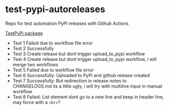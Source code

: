 # test-pypi-autoreleases
Repo for test automation PyPI releases with Github Actions

[TestPyPi package](https://test.pypi.org/project/testing-pypi-autorelease/)

* Test 1 Failed due to workflow file error
* Test 2 Successfully
* Test 3 Create release but dont trigger upload_to_pypi workflow
* Test 4 Create release but dont trigger upload_to_pypi workflow, i will merge two workflows
* Test 5 Failed due to workflow file error
* Test 6 Successfully: Uploaded to PyPi and github release created
* Test 7 Successfully: But redirection in release notes to CHANGELOGS.md its a little ugly, i will try with multiline input in manual workflow
* Test 8 Failed: List element dont go to a new line and keep in header line, may force with a `<br>`?

